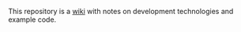 This repository is a [wiki](https://github.com/ed-mare/development-notes/wiki) with notes on development technologies and example code. 
